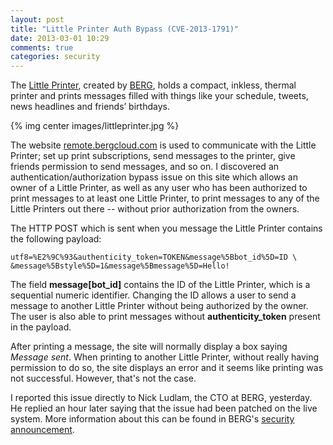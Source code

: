 ```yaml
---
layout: post
title: "Little Printer Auth Bypass (CVE-2013-1791)"
date: 2013-03-01 10:29
comments: true
categories: security 
---
```


The [Little Printer](http://bergcloud.com/littleprinter/), created by
[BERG](http://berglondon.com/), holds a compact, inkless, thermal
printer and prints messages filled with things like your schedule,
tweets, news headlines and friends’ birthdays.

{% img center images/littleprinter.jpg %}

The website [remote.bergcloud.com](http://remote.bergcloud.com/) is used
to communicate with the Little Printer; set up print subscriptions, send
messages to the printer, give friends permission to send messages, and 
so on. I discovered an authentication/authorization bypass issue on this
site which allows an owner of a Little Printer, as well as any user who 
has been authorized to print messages to at least one Little Printer, to
print messages to any of the Little Printers out there -- without prior
authorization from the owners.

The HTTP POST which is sent when you message the Little Printer contains
the following payload:

```
utf8=%E2%9C%93&authenticity_token=TOKEN&message%5Bbot_id%5D=ID \
&message%5Bstyle%5D=1&message%5Bmessage%5D=Hello!
```

The field **message[bot_id]** contains the ID of the Little Printer,
which is a sequential numeric identifier. Changing the ID allows a user
to send a message to another Little Printer without being authorized by
the owner. The user is also able to print messages without
**authenticity_token** present in the payload.

After printing a message, the site will normally display a box saying
*Message sent*. When printing to another Little Printer, without really
having permission to do so, the site displays an error and it seems like
printing was not successful. However, that's not the case.

I reported this issue directly to Nick Ludlam, the CTO at BERG,
yesterday. He replied an hour later saying that the issue had been
patched on the live system. More information about this can be found in
BERG's [security announcement](http://bergcloud.com/2013/03/01/berg-cloud-security-announcement/).
